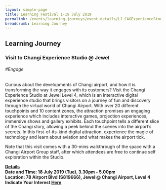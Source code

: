 ```yaml
---
layout: simple-page
title: Learning Festival 1-19 July 2019
permalink: /events/learning-journeys/event-details/LJ_CAGExperienceStudio
breadcrumb: Learning Journey
---
```


## Learning Journey
### Visit to Changi Experience Studio @ Jewel

###### _#Engage_

Curious about the developments of Changi airport, and how it is transforming the way it engages with its customers? Visit the Changi Experience Studio at Jewel Level 4, which is an interactive digital experience studio that brings visitors on a journey of fun and discovery through the virtual world of Changi Airport. With over 20 different touchpoints and 10 content zones, the attraction promises an engaging experience which includes interactive games, projection experiences, immersive shows and gallery exhibits. Each touchpoint tells a different slice of the Changi story, allowing a peek behind the scenes into the airport’s secrets. In this first-of-its-kind digital attraction, experience the magic of technology and learn about aviation and what makes the airport tick.

Note that this visit comes with a 30-mins walkthrough of the space with a Changi Airport Group staff, after which attendees are free to continue self exploration within the Studio. 

<b><u>Details</u><br>
**Date and Time: 18 July 2019 (Tue), 3.30pm - 5.00pm** <br>
**Location: 78 Airport Blvd (S819666), Jewel @ Changi Airport, Level 4** <br>
**Indicate Your Interest [Here]()** 
